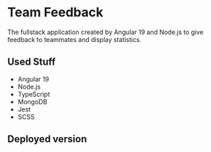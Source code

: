 # Team Feedback

The fullstack application created by Angular 19 and Node.js to give feedback to teammates and display statistics.

## Used Stuff

- Angular 19
- Node.js
- TypeScript
- MongoDB
- Jest
- SCSS

## Deployed version
